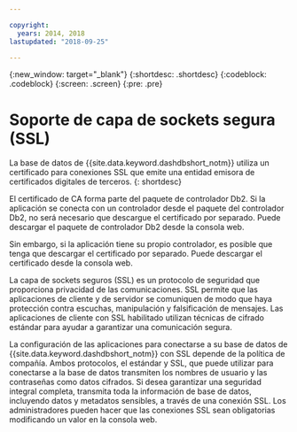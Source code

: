 ```yaml
---

copyright:
  years: 2014, 2018
lastupdated: "2018-09-25"

---
```


<!-- Attribute definitions --> 
{:new_window: target="_blank"}
{:shortdesc: .shortdesc}
{:codeblock: .codeblock}
{:screen: .screen}
{:pre: .pre}

# Soporte de capa de sockets segura (SSL)

La base de datos de {{site.data.keyword.dashdbshort_notm}} utiliza un certificado para conexiones SSL que emite una entidad emisora de certificados digitales de terceros. 
{: shortdesc}

El certificado de CA forma parte del paquete de controlador Db2. Si la aplicación se conecta con un controlador desde el paquete del controlador Db2, no será necesario que descargue el certificado por separado. Puede descargar el paquete de controlador Db2 desde la consola web.

Sin embargo, si la aplicación tiene su propio controlador, es posible que tenga que descargar el certificado por separado. Puede descargar el certificado desde la consola web.

La capa de sockets seguros (SSL) es un
protocolo de seguridad que proporciona privacidad de las comunicaciones. SSL
permite que las aplicaciones de cliente y de servidor se comuniquen
de modo que haya protección contra escuchas, manipulación y
falsificación de mensajes. Las aplicaciones de cliente con SSL habilitado utilizan técnicas de cifrado estándar para ayudar a garantizar una comunicación segura.

La configuración de las aplicaciones para conectarse a su base de datos de {{site.data.keyword.dashdbshort_notm}} con SSL depende de la política de compañía. Ambos protocolos, el estándar y SSL, que puede utilizar para conectarse a la base de datos transmiten los nombres de usuario y las contraseñas como datos cifrados. Si desea garantizar una seguridad integral completa, transmita toda la información de base de datos, incluyendo datos y metadatos sensibles, a través de una conexión SSL. Los administradores pueden hacer que las conexiones SSL sean obligatorias modificando un valor en la consola web.


